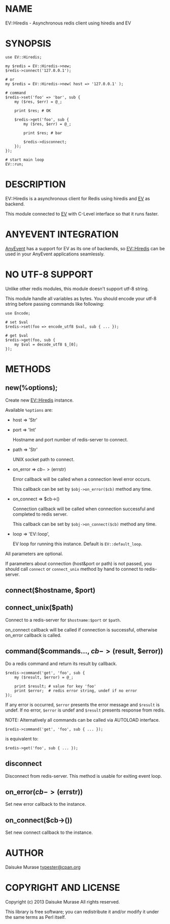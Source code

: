 # NAME

EV::Hiredis - Asynchronous redis client using hiredis and EV

# SYNOPSIS

    use EV::Hiredis;
    
    my $redis = EV::Hiredis->new;
    $redis->connect('127.0.0.1');
    
    # or
    my $redis = EV::Hiredis->new( host => '127.0.0.1' );
    
    # command
    $redis->set('foo' => 'bar', sub {
        my ($res, $err) = @_;
    
        print $res; # OK
    
        $redis->get('foo', sub {
            my ($res, $err) = @_;
    
            print $res; # bar
    
            $redis->disconnect;
        });
    });
    
    # start main loop
    EV::run;

# DESCRIPTION

EV::Hiredis is a asynchronous client for Redis using hiredis and [EV](https://metacpan.org/pod/EV) as backend.

This module connected to [EV](https://metacpan.org/pod/EV) with C-Level interface so that it runs faster.

# ANYEVENT INTEGRATION

[AnyEvent](https://metacpan.org/pod/AnyEvent) has a support for EV as its one of backends, so [EV::Hiredis](https://metacpan.org/pod/EV::Hiredis) can be used in your AnyEvent applications seamlessly.

# NO UTF-8 SUPPORT

Unlike other redis modules, this module doesn't support utf-8 string.

This module handle all variables as bytes. You should encode your utf-8 string before passing commands like following:

    use Encode;
    
    # set $val
    $redis->set(foo => encode_utf8 $val, sub { ... });
    
    # get $val
    $redis->get(foo, sub {
        my $val = decode_utf8 $_[0];
    });

# METHODS

## new(%options);

Create new [EV::Hiredis](https://metacpan.org/pod/EV::Hiredis) instance.

Available `%options` are:

- host => 'Str'
- port => 'Int'

    Hostname and port number of redis-server to connect.

- path => 'Str'

    UNIX socket path to connect.

- on\_error => $cb->($errstr)

    Error callback will be called when a connection level error occurs.

    This callback can be set by `$obj->on_error($cb)` method any time.

- on\_connect => $cb->()

    Connection callback will be called when connection successful and completed to redis server.

    This callback can be set by `$obj->on_connect($cb)` method any time.

- loop => 'EV::loop',

    EV loop for running this instance. Default is `EV::default_loop`.

All parameters are optional.

If parameters about connection (host&port or path) is not passed, you should call `connect` or `connect_unix` method by hand to connect to redis-server.

## connect($hostname, $port)

## connect\_unix($path)

Connect to a redis-server for `$hostname:$port` or `$path`.

on\_connect callback will be called if connection is successful, otherwise on\_error callback is called.

## command($commands..., $cb->($result, $error))

Do a redis command and return its result by callback.

    $redis->command('get', 'foo', sub {
        my ($result, $error) = @_;

        print $result; # value for key 'foo'
        print $error;  # redis error string, undef if no error
    });

If any error is occurred, `$error` presents the error message and `$result` is undef.
If no error, `$error` is undef and `$result` presents response from redis.

NOTE: Alternatively all commands can be called via AUTOLOAD interface.

    $redis->command('get', 'foo', sub { ... });

is equivalent to:

    $redis->get('foo', sub { ... });

## disconnect

Disconnect from redis-server. This method is usable for exiting event loop.

## on\_error($cb->($errstr))

Set new error callback to the instance.

## on\_connect($cb->())

Set new connect callback to the instance.

# AUTHOR

Daisuke Murase <typester@cpan.org>

# COPYRIGHT AND LICENSE

Copyright (c) 2013 Daisuke Murase All rights reserved.

This library is free software; you can redistribute it and/or modify it under the same terms as Perl itself.
